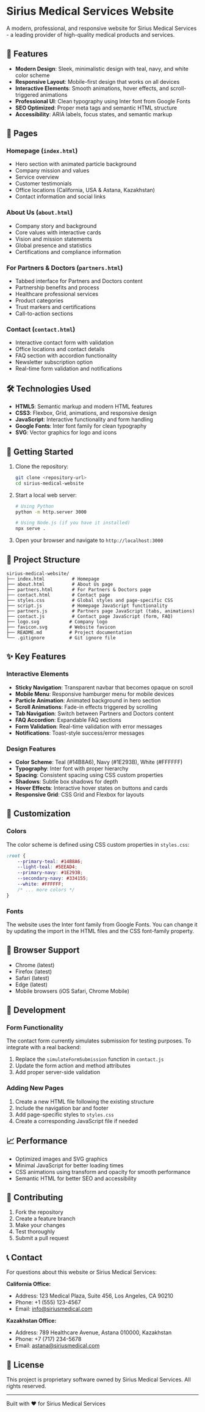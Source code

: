 # Sirius Medical Services Website

A modern, professional, and responsive website for Sirius Medical Services - a leading provider of high-quality medical products and services.

## 🌟 Features

- **Modern Design**: Sleek, minimalistic design with teal, navy, and white color scheme
- **Responsive Layout**: Mobile-first design that works on all devices
- **Interactive Elements**: Smooth animations, hover effects, and scroll-triggered animations
- **Professional UI**: Clean typography using Inter font from Google Fonts
- **SEO Optimized**: Proper meta tags and semantic HTML structure
- **Accessibility**: ARIA labels, focus states, and semantic markup

## 📄 Pages

### Homepage (`index.html`)
- Hero section with animated particle background
- Company mission and values
- Service overview
- Customer testimonials
- Office locations (California, USA & Astana, Kazakhstan)
- Contact information and social links

### About Us (`about.html`)
- Company story and background
- Core values with interactive cards
- Vision and mission statements
- Global presence and statistics
- Certifications and compliance information

### For Partners & Doctors (`partners.html`)
- Tabbed interface for Partners and Doctors content
- Partnership benefits and process
- Healthcare professional services
- Product categories
- Trust markers and certifications
- Call-to-action sections

### Contact (`contact.html`)
- Interactive contact form with validation
- Office locations and contact details
- FAQ section with accordion functionality
- Newsletter subscription option
- Real-time form validation and notifications

## 🛠 Technologies Used

- **HTML5**: Semantic markup and modern HTML features
- **CSS3**: Flexbox, Grid, animations, and responsive design
- **JavaScript**: Interactive functionality and form handling
- **Google Fonts**: Inter font family for clean typography
- **SVG**: Vector graphics for logo and icons

## 🚀 Getting Started

1. Clone the repository:
   ```bash
   git clone <repository-url>
   cd sirius-medical-website
   ```

2. Start a local web server:
   ```bash
   # Using Python
   python -m http.server 3000
   
   # Using Node.js (if you have it installed)
   npx serve .
   ```

3. Open your browser and navigate to `http://localhost:3000`

## 📁 Project Structure

```
sirius-medical-website/
├── index.html          # Homepage
├── about.html          # About Us page
├── partners.html       # For Partners & Doctors page
├── contact.html        # Contact page
├── styles.css          # Global styles and page-specific CSS
├── script.js           # Homepage JavaScript functionality
├── partners.js         # Partners page JavaScript (tabs, animations)
├── contact.js          # Contact page JavaScript (form, FAQ)
├── logo.svg           # Company logo
├── favicon.svg        # Website favicon
├── README.md          # Project documentation
└── .gitignore         # Git ignore file
```

## ✨ Key Features

### Interactive Elements
- **Sticky Navigation**: Transparent navbar that becomes opaque on scroll
- **Mobile Menu**: Responsive hamburger menu for mobile devices
- **Particle Animation**: Animated background in hero section
- **Scroll Animations**: Fade-in effects triggered by scrolling
- **Tab Navigation**: Switch between Partners and Doctors content
- **FAQ Accordion**: Expandable FAQ sections
- **Form Validation**: Real-time validation with error messages
- **Notifications**: Toast-style success/error messages

### Design Features
- **Color Scheme**: Teal (#14B8A6), Navy (#1E293B), White (#FFFFFF)
- **Typography**: Inter font with proper hierarchy
- **Spacing**: Consistent spacing using CSS custom properties
- **Shadows**: Subtle box shadows for depth
- **Hover Effects**: Interactive hover states on buttons and cards
- **Responsive Grid**: CSS Grid and Flexbox for layouts

## 🎨 Customization

### Colors
The color scheme is defined using CSS custom properties in `styles.css`:
```css
:root {
    --primary-teal: #14B8A6;
    --light-teal: #5EEAD4;
    --primary-navy: #1E293B;
    --secondary-navy: #334155;
    --white: #FFFFFF;
    /* ... more colors */
}
```

### Fonts
The website uses the Inter font family from Google Fonts. You can change it by updating the import in the HTML files and the CSS font-family property.

## 📱 Browser Support

- Chrome (latest)
- Firefox (latest)
- Safari (latest)
- Edge (latest)
- Mobile browsers (iOS Safari, Chrome Mobile)

## 🔧 Development

### Form Functionality
The contact form currently simulates submission for testing purposes. To integrate with a real backend:

1. Replace the `simulateFormSubmission` function in `contact.js`
2. Update the form action and method attributes
3. Add proper server-side validation

### Adding New Pages
1. Create a new HTML file following the existing structure
2. Include the navigation bar and footer
3. Add page-specific styles to `styles.css`
4. Create a corresponding JavaScript file if needed

## 📈 Performance

- Optimized images and SVG graphics
- Minimal JavaScript for better loading times
- CSS animations using transform and opacity for smooth performance
- Semantic HTML for better SEO and accessibility

## 🤝 Contributing

1. Fork the repository
2. Create a feature branch
3. Make your changes
4. Test thoroughly
5. Submit a pull request

## 📞 Contact

For questions about this website or Sirius Medical Services:

**California Office:**
- Address: 123 Medical Plaza, Suite 456, Los Angeles, CA 90210
- Phone: +1 (555) 123-4567
- Email: info@siriusmedical.com

**Kazakhstan Office:**
- Address: 789 Healthcare Avenue, Astana 010000, Kazakhstan
- Phone: +7 (717) 234-5678
- Email: astana@siriusmedical.com

## 📄 License

This project is proprietary software owned by Sirius Medical Services. All rights reserved.

---

Built with ❤️ for Sirius Medical Services
